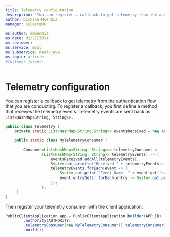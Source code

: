 ```yaml
---
title: Telemetry configuration
description: "You can register a callback to get telemetry from the authentication flow that you are conducting."
author: Dickson-Mwendia
manager: CelesteDG

ms.author: dmwendia
ms.date: 02/27/2024
ms.reviewer:
ms.service: msal
ms.subservice: msal-java
ms.topic: article
#Customer intent: 
---
```



# Telemetry configuration

You can register a callback to get telemetry from the authentication flow that you are conducting. To register a callback, you first define a method that receives the telemetry events. Telemetry events are sent back as `List<HashMap<String, String>>` .

```java
public class Telemetry {
    private static List<HashMap<String,String>> eventsReceived = new ArrayList<>();

    public static class MyTelemetryConsumer {

        Consumer<List<HashMap<String, String>>> telemetryConsumer =
                (List<HashMap<String, String>> telemetryEvents) -> {
                    eventsReceived.addAll(telemetryEvents);
                    System.out.println("Received " + telemetryEvents.size() + " events");
                    telemetryEvents.forEach(event -> {
                        System.out.print("Event Name: " + event.get("event_name"));
                        event.entrySet().forEach(entry -> System.out.println("   " + entry));
                    });
                };
     }
}
```

Then register your telemetry consumer with the client application:

```java
PublicClientApplication app = PublicClientApplication.builder(APP_ID)
        .authority(AUTHORITY)
        .telemetryConsumer(new MyTelemetryConsumer().telemetryConsumer)
        .build();
```
